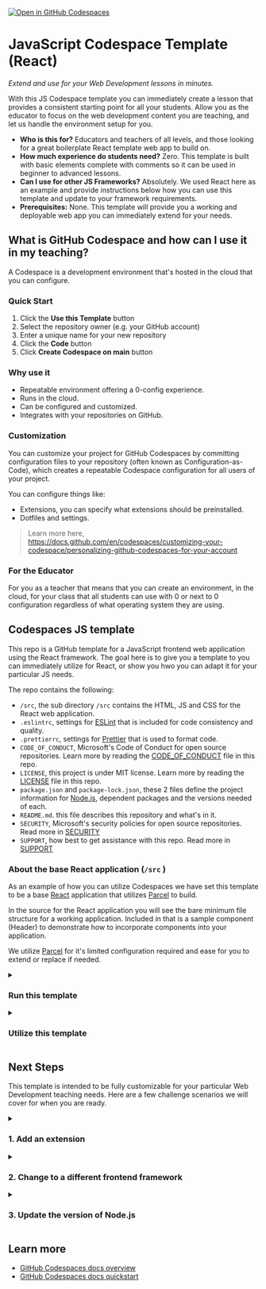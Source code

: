 [![Open in GitHub Codespaces](https://github.com/codespaces/badge.svg)](https://github.com/codespaces/new?hide_repo_select=true&ref=main&repo=526680454)

# JavaScript Codespace Template (React)

_Extend and use for your Web Development lessons in minutes._

With this JS Codespace template you can immediately create a lesson that provides a consistent starting point for all your students. Allow you as the educator to focus on the web development content you are teaching, and let us handle the environment setup for you.

* **Who is this for?** Educators and teachers of all levels, and those looking for a great boilerplate React template web app to build on.
* **How much experience do students need?** Zero. This template is built with basic elements complete with comments so it can be used in beginner to advanced lessons.
* **Can I use for other JS Frameworks?** Absolutely. We used React here as an example and provide instructions below how you can use this template and update to your framework requirements.
* **Prerequisites:** None. This template will provide you a working and deployable web app you can immediately extend for your needs.

## What is GitHub Codespace and how can I use it in my teaching?

A Codespace is a development environment that's hosted in the cloud that you can configure.


### Quick Start

1. Click the **Use this Template** button
2. Select the repository owner (e.g. your GitHub account)
3. Enter a unique name for your new repository
4. Click the **Code** button
5. Click **Create Codespace on main** button
 
### Why use it

* Repeatable environment offering a 0-config experience.
* Runs in the cloud.
* Can be configured and customized.
* Integrates with your repositories on GitHub.

### Customization

You can customize your project for GitHub Codespaces by committing configuration files to your repository (often known as Configuration-as-Code), which creates a repeatable Codespace configuration for all users of your project.

You can configure things like:

* Extensions, you can specify what extensions should be preinstalled.
* Dotfiles and settings.

> Learn more here, <https://docs.github.com/en/codespaces/customizing-your-codespace/personalizing-github-codespaces-for-your-account>

### For the Educator

For you as a teacher that means that you can create an environment, in the cloud, for your class that all students can use with 0 or next to 0 configuration regardless of what operating system they are using.

## Codespaces JS template

This repo is a GitHub template for a JavaScript frontend web application using the React framework. The goal here is to give you a template to you can immediately utilize for React, or show you hwo you can adapt it for your particular JS needs.

The repo contains the following:

* `/src`, the sub directory `/src` contains the HTML, JS and CSS for the React web application.
* `.eslintrc`, settings for <a href="https://eslint.org/" target="_blank">ESLint</a> that is included for code consistency and quality.
* `.prettierrc`, settings for <a href="https://prettier.io/" target="_blank">Prettier</a> that is used to format code.
* `CODE_OF_CONDUCT`, Microsoft's Code of Conduct for open source repositories. Learn more by reading the [CODE_OF_CONDUCT](./CODE_OF_CONDUCT) file in this repo.
* `LICENSE`, this project is under MIT license. Learn more by reading the [LICENSE](./LICENSE) file in this repo.
* `package.json` and `package-lock.json`, these 2 files define the project information for <a href="https://nodejs.org/" target="_blank">Node.js</a>, dependent packages and the versions needed of each. 
* `README.md`. this file describes this repository and what's in it.
* `SECURITY`, Microsoft's security policies for open source repositories. Read more in [SECURITY](./SECURITY)
* `SUPPORT`, how best to get assistance with this repo. Read more in [SUPPORT](./SUPPORT)

### About the base React application (`/src` )

As an example of how you can utilize Codespaces we have set this template to be a base <a href="https://reactjs.org/" target="_blank">React</a> application that utilizes <a href="https://parceljs.org/" target="_blank">Parcel</a> to build.

In the source for the React application you will see the bare minimum file structure for a working application. Included in that is a sample component (Header) to demonstrate how to incorporate components into your application. 

We utilize <a href="https://parceljs.org/" target="_blank">Parcel</a> for it's limited configuration required and ease for you to extend or replace if needed.

<details id=1>
<summary><h3>Run this template</h3></summary>

To run what's in this repo, you need to first start a Codespaces instance.

1. Navigate to the main page of the newly created repository.
2. Under the repository name, use the Code drop-down menu, and in the Codespaces tab, select "Create codespace on main".
<img src="https://docs.github.com/assets/cb-138303/images/help/codespaces/new-codespace-button.png" alt="Create codespace" style="width:270px; padding: 1rem;"/>

This will trigger a creation of a new Codespaces development environment, and launch that environment in a new tab for you to start working in.

When complete you will see VS Code load with a terminal section at the bottom. Here you will see `npm install` and `npm run start` automatically executing for you so that you can immediately view the React app running.
</details>

<details id=2>
<summary><h3>Utilize this template</h3></summary>

This repo is created as a template for you to extend into your own lesson as your own repository for you to customize as needed.

To do this, click the "Use this template" button at the top of this repo, or us this [link to generate your own Codespaces Teaching JS Template](https://github.com/microsoft/codespaces-teaching-template-js/generate).

You will then be taken to a page to select the owner, provide a name and a description for this new repository and if you'd like it public or private.

When all is selected, press the "Create repository from template" button the bottom to create your own repo from this template.

</details>

## Next Steps

This template is intended to be fully customizable for your particular Web Development teaching needs. Here are a few challenge scenarios we will cover for when you are ready.

<details id=3>
<summary><h3>1. Add an extension</h3></summary>

Your environment comes with preinstalled extensions. You can change which extensions your codespaces environment starts with, here's how:

1. Open file _.devcontainer/devcontainer.json_ and locate the following JSON element **extensions**

   ```json
   "extensions": [
        "dbaeumer.vscode-eslint",
        "esbenp.prettier-vscode",
        "ms-vscode.azure-account",
        "ms-azuretools.vscode-azurestaticwebapps"
   ]
   ```

1. Add the following entry to **extensions** list:

   ```json
   "codespaces-Contrib.codeswing"
   ```
  
   What you did above was to add the unique identifier of an extension of the [CodeSwing extension](https://marketplace.visualstudio.com/items?itemName=codespaces-Contrib.codeswing). This will let Codespaces know that this extension should be pre installed upon startup.

To find the unique identifier of an extension:

* Navigate to the extension's web page, like so <https://marketplace.visualstudio.com/items?itemName=codespaces-Contrib.codeswing>
* Locate the _Unique Identifier_ field under **More info** section on your right side.

</details>

<details id=4>
<summary><h3>2. Change to a different frontend framework</h3></summary>

At the core of this template app is <a href="https://nodejs.org/" target="_blank">Node.js</a>. On top of a Node.js base app you can utilize multiple JavaScript frameworks to creating an <a href="http://expressjs.com/" target="_blank">Express</a> backend application.  

To get started customizing for your needs:

1. Open the repo you created from this template in Codespaces. 
1. Remove the packages listed in `dependencies` and `devDependencies` from `package.json` that you will not be using.
1. In the terminal  within your Codespace, run `npm install` to clear the removed packages.
1. You can now install the packages for the project needed for your lesson through the recommended paths provided through the framework documentation.

Once you have your updates packages you will then need to:

* Update/Remove source files referencing React.
* Update ESLint configuration to match nw framework being used.
* Update any Prettier configuration, if required.

In some cases, the initialization of a new framework may overwrite existing `/src` files, not a problem. The Codespace is set to run `npm install` and `npm run start` on start. As long as those are still valid for your framework Codespace will continue to work as expected.

If running `npm install` and `npm run start` in the root of your Codespace are no longer valid, simply open `/.devcontainer/devcontainer.json` and update the `postCreateCommand` for what you require for your updated framework and application.

</details>

<details id=5>
<summary><h3>3. Update the version of Node.js</h3></summary>

Let's say you want to change what version of Node.js this project is utilizing. This is something you can control.

Open *.devcontainer/devcontainer.json* and replace the following section:

```json
"VARIANT": "16-bullseye"
```

with the following instruction:

```json
"VARIANT": "18.9-bullseye"
```

this change will use Node.js 18.9 instead of 16. The complete list of all Node.js variants available can be found at [hub.docker.com/_/node](https://hub.docker.com/_/node)
</details>

## Learn more

* [GitHub Codespaces docs overview](https://docs.github.com/en/codespaces/overview)
* [GitHub Codespaces docs quickstart](https://docs.github.com/en/codespaces/getting-started/quickstart)
